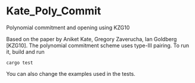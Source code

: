 # Kate_Poly_Commit
Polynomial commitment and opening using KZG10


Based on the paper by Aniket Kate, Gregory Zaverucha, Ian Goldberg [KZG10]. The polynomial commitment scheme uses type-III pairing.
To run it, build and run
```
cargo test
```
You can also change the examples used in the tests.
